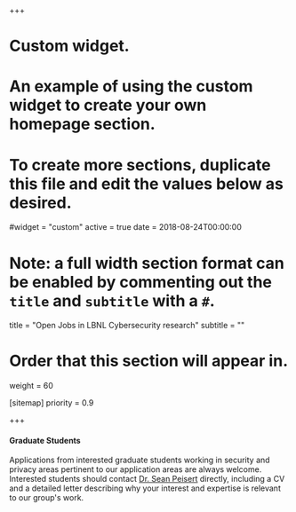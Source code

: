 +++
# Custom widget.
# An example of using the custom widget to create your own homepage section.
# To create more sections, duplicate this file and edit the values below as desired.
#widget = "custom"
active = true
date = 2018-08-24T00:00:00

# Note: a full width section format can be enabled by commenting out the `title` and `subtitle` with a `#`.
title = "Open Jobs in LBNL Cybersecurity research"
subtitle = ""

# Order that this section will appear in.
weight = 60

[sitemap]
priority = 0.9

+++


<!--
We do not currently have openings for full-time positions.  However, we consider applications from interested graduate students working in security and privacy areas pertinent to our application areas on an ongoing basis, including during the academic year.  Interested students should contact [Dr. Sean Peisert](sppeisert@lbl.gov) directly, including a CV and a detailed letter describing why your interest and expertise is relevant to our group's work.
-->


<!-- 

[Adversarial Machine Learning Postdoctoral Scholar ](https://lbl.taleo.net/careersection/2/jobdetail.ftl?lang=en&job=91189)

The Data Science and Technology (DST) department in the Computational Research Division has an immediate opening for a post-doctoral researcher to perform research and development in adversarial machine learning methods for complex control systems driven by reinforcement learning.

[Read more and Apply](https://lbl.taleo.net/careersection/2/jobdetail.ftl?lang=en&job=91189)
 -->

<!--

#### [Privacy-Preserving Data Analysis Postdoctoral Scholar](https://lbl.taleo.net/careersection/2/jobdetail.ftl?job=88519)

The Data Science and Technology (DST) department in the Computational Research Division has an immediate opening for a Postdoctoral researcher to perform research and development to evaluate, adapt, and integrate differential privacy techniques with data-driven scientific workflows.  The goal of the position is to take part in enabling certain types of scientific data analysis where, due to data sensitivity issues, limits need to be placed on the underlying raw data exposed to the researcher.  Addressing this issue is now critical to facilitate data collection and sharing.

[Read more and Apply](http://lbl.taleo.net/careersection/2/jobdetail.ftl?lang=en&job=88519)
-->

<!--
#### [Security/Systems Postdoctoral Scholar](https://lbl.taleo.net/careersection/2/jobdetail.ftl?lang=en&job=95095)

Berkeley Lab [Computing Sciences Research](http://crd.lbl.gov/) has an immediate opening for a *Security/Systems* Postdoctoral Researcher to perform vital research and development in the area of the use of trusted execution environments (TEEs) in high-performance computing (HPC) domains. The goal of this work is to enable [high-performance scientific computing of sensitive data](https://cacm.acm.org/magazines/2021/5/252168-trustworthy-scientific-computing/fulltext) without significantly compromising usability or performance. The work includes software development of and experimentation with security and privacy technologies critical to facilitate data collection and sharing.

[Read more and Apply](https://lbl.taleo.net/careersection/2/jobdetail.ftl?lang=en&job=95095)
-->

#### Graduate Students

Applications from interested graduate students working in security and privacy areas pertinent to our application areas are always welcome.  Interested students should contact [Dr. Sean Peisert](sppeisert@lbl.gov) directly, including a CV and a detailed letter describing why your interest and expertise is relevant to our group's work.

<!--

#### [Secure Systems Research Scientist](https://lbl.taleo.net/careersection/2/jobdetail.ftl?job=87702)

Berkeley Lab's Computational Research Division has an opening for a Research Scientist. The successful candidate will work in the Data Science and Technology (DST) department to perform cutting edge research and development in hardware and software security techniques, with the goal of enabling and supporting scientific computing without significantly compromising usability and performance.   

[Read more and Apply](https://lbl.taleo.net/careersection/2/jobdetail.ftl?job=87702)

#### [Software Engineer for Data Systems](http://lbl.taleo.net/careersection/2/jobdetail.ftl?lang=en&job=87999)

The Data Science and Technology (DST) Department, in the Computational Research Division (CRD) develops software and tools to enable scientists to address complex and large-scale computing and data analysis problems beyond what is possible today. DST engages in partnerships with scientists to understand their computing and data analysis challenges to develop leading-edge solutions. Our research areas address aspects of scientific data quality and understanding that are not adequately addressed by existing frameworks and tools.  The Data Science and Technology department in the Computational Research Division has an immediate opening for a Computer Systems Engineer (CSE), who will join the team on a wide array of research and development projects. This position will be filled at a level 2 or 3. 

[Read more and Apply](http://lbl.taleo.net/careersection/2/jobdetail.ftl?lang=en&job=87999)

-->
